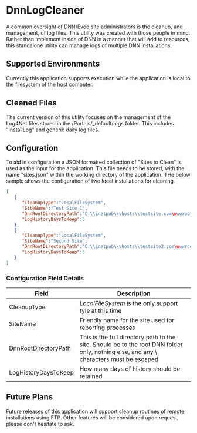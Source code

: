 # DnnLogCleaner
A common oversight of DNN/Evoq site administrators is the cleanup, and management, of log files.  This utility was created with those people in mind.  Rather than implement inside of DNN in a manner that will add to resources, this standalone utility can manage logs of multiple DNN installations.

## Supported Environments

Currently this application supports execution while the application is local to the filesystem of the host computer. 

## Cleaned Files

The current version of this utility focuses on the management of the Log4Net files stored in the /Portals/_default/logs folder.  This includes "InstallLog" and generic daily log files. 

## Configuration

To aid in configuration a JSON formatted collection of "Sites to Clean" is used as the input for the application.  This file needs to be stored, with the name "sites.json" within the working directory of the application.  THe below sample shows the configuration of two local installations for cleaning.

```json
[  
   {  
      "CleanupType":"LocalFileSystem",
      "SiteName":"Test Site 1",
      "DnnRootDirectoryPath":"C:\\inetpub\\vhosts\\testsite.com\wwwroot",
      "LogHistoryDaysToKeep":5
   },
   {  
      "CleanupType":"LocalFileSystem",
      "SiteName":"Second Site",
      "DnnRootDirectoryPath":"C:\\inetpub\\vhosts\\testsite2.com\wwwroot",
      "LogHistoryDaysToKeep":5
   }
]
```

### Configuration Field Details

|Field | Description|
|---|---|
|CleanupType | _LocalFileSystem_ is the only support tyle at this time|
|SiteName | Friendly name for the site used for reporting processes|
|DnnRootDirectoryPath | This is the full directory path to the site.  Should be to the root DNN folder only, nothing else, and any \ characters must be escaped|
|LogHistoryDaysToKeep | How many days of history should be retained|

## Future Plans

Future releases of this application will support cleanup routines of remote installations using FTP.   Other features will be considered upon request, please don't hesitate to ask.
